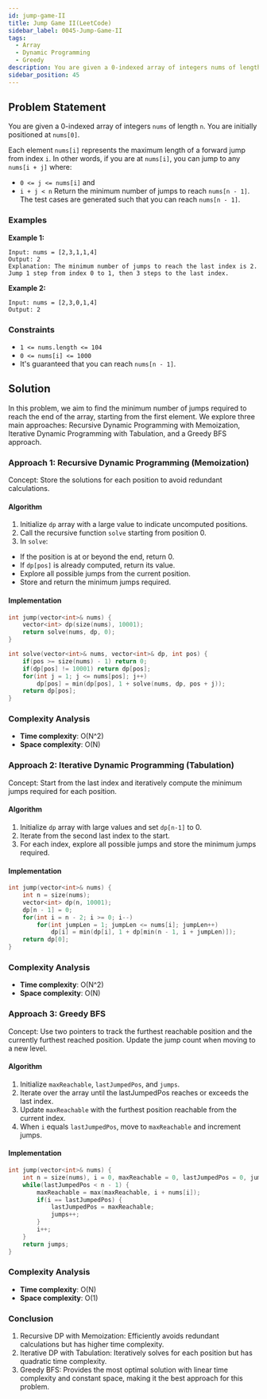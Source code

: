 ```yaml
---
id: jump-game-II
title: Jump Game II(LeetCode)
sidebar_label: 0045-Jump-Game-II
tags:
  - Array
  - Dynamic Programming
  - Greedy
description: You are given a 0-indexed array of integers nums of length `n`. Return the minimum number of jumps to reach `nums[n - 1]`.
sidebar_position: 45
---
```


## Problem Statement

You are given a 0-indexed array of integers `nums` of length `n`. You are initially positioned at `nums[0]`.

Each element `nums[i]` represents the maximum length of a forward jump from index `i`. In other words, if you are at `nums[i]`, you can jump to any `nums[i + j]` where:

- `0 <= j <= nums[i]` and
- `i + j < n`
Return the minimum number of jumps to reach `nums[n - 1]`. The test cases are generated such that you can reach `nums[n - 1]`.

### Examples

**Example 1:**

```plaintext
Input: nums = [2,3,1,1,4]
Output: 2
Explanation: The minimum number of jumps to reach the last index is 2. Jump 1 step from index 0 to 1, then 3 steps to the last index.
```

**Example 2:**

```plaintext
Input: nums = [2,3,0,1,4]
Output: 2
```

### Constraints

- `1 <= nums.length <= 104`
- `0 <= nums[i] <= 1000`
- It's guaranteed that you can reach `nums[n - 1]`.

## Solution

In this problem, we aim to find the minimum number of jumps required to reach the end of the array, starting from the first element. We explore three main approaches: Recursive Dynamic Programming with 
Memoization, Iterative Dynamic Programming with Tabulation, and a Greedy BFS approach.

### Approach 1: Recursive Dynamic Programming (Memoization)
Concept: Store the solutions for each position to avoid redundant calculations.

#### Algorithm

1. Initialize `dp` array with a large value to indicate uncomputed positions.
2. Call the recursive function `solve` starting from position 0.
3. In `solve`:
* If the position is at or beyond the end, return 0.
* If `dp[pos]` is already computed, return its value.
* Explore all possible jumps from the current position.
* Store and return the minimum jumps required.

#### Implementation

```C++
int jump(vector<int>& nums) {
    vector<int> dp(size(nums), 10001); 
    return solve(nums, dp, 0);
}

int solve(vector<int>& nums, vector<int>& dp, int pos) {
    if(pos >= size(nums) - 1) return 0; 
    if(dp[pos] != 10001) return dp[pos];
    for(int j = 1; j <= nums[pos]; j++)
        dp[pos] = min(dp[pos], 1 + solve(nums, dp, pos + j));        
    return dp[pos];
}
```

### Complexity Analysis

- **Time complexity**: O(N^2)
- **Space complexity**: O(N)

### Approach 2: Iterative Dynamic Programming (Tabulation)

Concept: Start from the last index and iteratively compute the minimum jumps required for each position.

#### Algorithm

1. Initialize `dp` array with large values and set `dp[n-1]` to 0.
2. Iterate from the second last index to the start.
3. For each index, explore all possible jumps and store the minimum jumps required.
   
#### Implementation 

```C++
int jump(vector<int>& nums) {
    int n = size(nums);
    vector<int> dp(n, 10001);
    dp[n - 1] = 0;  
    for(int i = n - 2; i >= 0; i--) 
        for(int jumpLen = 1; jumpLen <= nums[i]; jumpLen++) 
            dp[i] = min(dp[i], 1 + dp[min(n - 1, i + jumpLen)]);
    return dp[0];
}
```

### Complexity Analysis

- **Time complexity**: O(N^2)
- **Space complexity**: O(N)

### Approach 3: Greedy BFS

Concept: Use two pointers to track the furthest reachable position 
and the currently furthest reached position. Update the jump count when moving to a new level.

#### Algorithm

1. Initialize `maxReachable`, `lastJumpedPos`, and `jumps`.
2. Iterate over the array until the lastJumpedPos reaches or exceeds the last index.
3. Update `maxReachable` with the furthest position reachable from the current index.
4. When `i` equals `lastJumpedPos`, move to `maxReachable` and increment jumps.
   
#### Implementation 

```C++
int jump(vector<int>& nums) {
    int n = size(nums), i = 0, maxReachable = 0, lastJumpedPos = 0, jumps = 0;
    while(lastJumpedPos < n - 1) {
        maxReachable = max(maxReachable, i + nums[i]);
        if(i == lastJumpedPos) {
            lastJumpedPos = maxReachable;
            jumps++;
        }
        i++;
    }
    return jumps;
}
```

### Complexity Analysis

- **Time complexity**: O(N)
- **Space complexity**: O(1)

### Conclusion

1. Recursive DP with Memoization: Efficiently avoids redundant calculations but has higher time complexity.
2. Iterative DP with Tabulation: Iteratively solves for each position but has quadratic time complexity.
3. Greedy BFS: Provides the most optimal solution with linear time complexity and constant space, making it the best approach for this problem.
